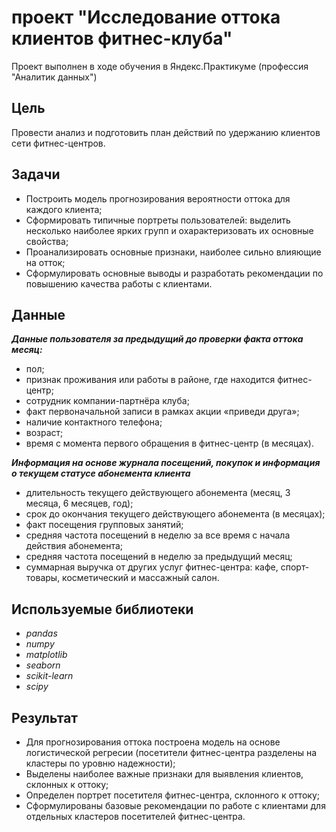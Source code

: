 # проект "Исследование оттока клиентов фитнес-клуба"
Проект выполнен в ходе обучения в Яндекс.Практикуме (профессия "Аналитик данных") 

## Цель
Провести анализ и подготовить план действий по удержанию клиентов сети фитнес-центров.

## Задачи
* Построить модель прогнозирования вероятности оттока для каждого клиента;
* Сформировать типичные портреты пользователей: выделить несколько наиболее ярких групп и охарактеризовать их основные свойства;
* Проанализировать основные признаки, наиболее сильно влияющие на отток;
* Сформулировать основные выводы и разработать рекомендации по повышению качества работы с клиентами.

## Данные
***Данные пользователя за предыдущий до проверки факта оттока месяц:***

* пол;
* признак проживания или работы в районе, где находится фитнес-центр;
* сотрудник компании-партнёра клуба;
* факт первоначальной записи в рамках акции «приведи друга»;
* наличие контактного телефона;
* возраст;
* время с момента первого обращения в фитнес-центр (в месяцах).

***Информация на основе журнала посещений, покупок и информация о текущем статусе абонемента клиента***

* длительность текущего действующего абонемента (месяц, 3 месяца, 6 месяцев, год);
* срок до окончания текущего действующего абонемента (в месяцах);
* факт посещения групповых занятий;
* средняя частота посещений в неделю за все время с начала действия абонемента;
* средняя частота посещений в неделю за предыдущий месяц;
* суммарная выручка от других услуг фитнес-центра: кафе, спорт-товары, косметический и массажный салон.

## Используемые библиотеки
* *pandas*
* *numpy*
* *matplotlib*
* *seaborn*
* *scikit-learn*
* *scipy*
## Результат
* Для прогнозирования оттока построена модель на основе логистической регресии (посетители фитнес-центра разделены на кластеры по уровню надежности);
* Выделены наиболее важные признаки для выявления клиентов, склонных к оттоку;
* Определен портрет посетителя фитнес-центра, склонного к оттоку;
* Сформулированы базовые рекомендации по работе с клиентами для отдельных кластеров посетителей фитнес-центра.



